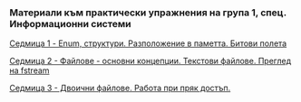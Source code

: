 ### Материали към практически упражнения на група 1, спец. Информационни системи

[Седмица 1 - Enum, структури. Разположение в паметта. Битови полета](https://github.com/peshe/OOP-2022/tree/main/practics/Information%20Systems/1/Week01)

[Седмица 2 - Файлове - основни концепции. Текстови файлове. Преглед на fstream](https://github.com/peshe/OOP-2022/tree/main/practics/Information%20Systems/1/Week02)

[Седмица 3 - Двоични файлове. Работа при пряк достъп.](https://github.com/peshe/OOP-2022/tree/main/practics/Information%20Systems/1/Week03)
